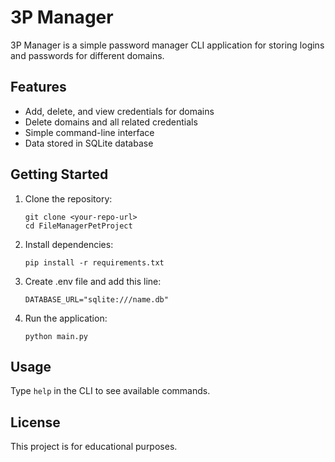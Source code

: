 # 3P Manager

3P Manager is a simple password manager CLI application for storing logins and passwords for different domains.

## Features

- Add, delete, and view credentials for domains
- Delete domains and all related credentials
- Simple command-line interface
- Data stored in SQLite database

## Getting Started

1. Clone the repository:
    ```
    git clone <your-repo-url>
    cd FileManagerPetProject
    ```
2. Install dependencies:
    ```
    pip install -r requirements.txt
    ```
3. Create .env file and add this line:
    ```
    DATABASE_URL="sqlite:///name.db"
    ```
4. Run the application:
    ```
    python main.py
    ```

## Usage

Type `help` in the CLI to see available commands.

## License

This project is for educational purposes.
